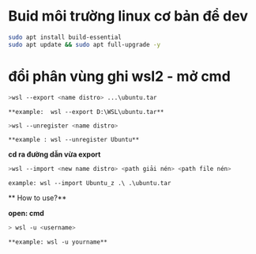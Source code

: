 # Buid môi trường linux cơ bản để dev

```bash
sudo apt install build-essential
sudo apt update && sudo apt full-upgrade -y
```
# đổi phân vùng ghi wsl2 - mở cmd

```bash
>wsl --export <name distro> ...\ubuntu.tar
```
	**example:  wsl --export D:\WSL\ubuntu.tar**
```bash
>wsl --unregister <name distro>
```
	**example : wsl --unregister Ubuntu**

**cd ra đường dẫn vừa export**
```bash
>wsl --import <new name distro> <path giải nén> <path file nén>
```
	example: wsl --import Ubuntu_z .\ .\ubuntu.tar
**
How to use?**

**open: cmd**
```bash
> wsl -u <username>
```
	**example: wsl -u yourname**
